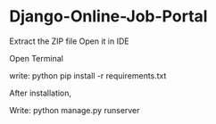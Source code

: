 # Django-Online-Job-Portal

Extract the ZIP file
Open it in IDE

Open Terminal

write: python pip install -r requirements.txt

After installation,

Write: python manage.py runserver
